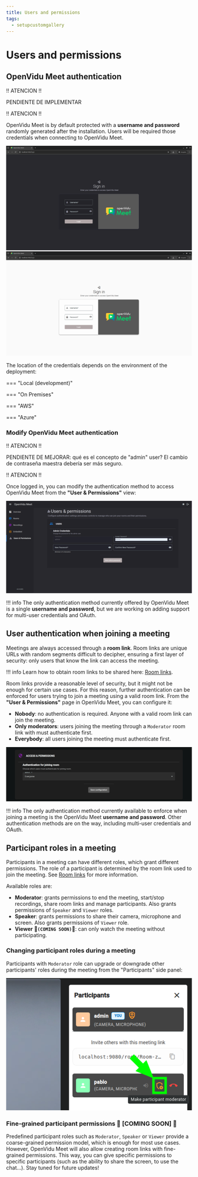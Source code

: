 ```yaml
---
title: Users and permissions
tags:
  - setupcustomgallery
---
```


# Users and permissions

## OpenVidu Meet authentication

!! ATENCION !!

PENDIENTE DE IMPLEMENTAR

!! ATENCION !!

OpenVidu Meet is by default protected with a **username and password** randomly generated after the installation. Users will be required those credentials when connecting to OpenVidu Meet.

<a class="glightbox" href="../../../assets/images/meet/users-and-permissions/login-dark.png" data-type="image" data-desc-position="bottom" data-gallery="gallery1"><img src="../../../assets/images/meet/users-and-permissions/login-dark.png#only-dark" loading="lazy" class="control-height"/></a>
<a class="glightbox" href="../../../assets/images/meet/users-and-permissions/login-light.png" data-type="image" data-desc-position="bottom" data-gallery="gallery1"><img src="../../../assets/images/meet/users-and-permissions/login-light.png#only-light" loading="lazy" class="control-height"/></a>

The location of the credentials depends on the environment of the deployment:

=== "Local (development)"

=== "On Premises"

=== "AWS"

=== "Azure"

### Modify OpenVidu Meet authentication

!! ATENCION !!

PENDIENTE DE MEJORAR: qué es el concepto de "admin" user? El cambio de contraseña maestra debería ser más seguro.

!! ATENCION !!

Once logged in, you can modify the authentication method to access OpenVidu Meet from the **"User & Permissions"** view:

<a class="glightbox" href="../../../assets/images/meet/users-and-permissions/change-authentication.png" data-type="image" data-desc-position="bottom" data-gallery="gallery2"><img src="../../../assets/images/meet/users-and-permissions/change-authentication.png" loading="lazy"/></a>

!!! info
    The only authentication method currently offered by OpenVidu Meet is a single **username and password**, but we are working on adding support for multi-user credentials and OAuth.

## User authentication when joining a meeting

Meetings are always accessed through a **room link**. Room links are unique URLs with random segments difficult to decipher, ensuring a first layer of security: only users that know the link can access the meeting.

!!! info 
    Learn how to obtain room links to be shared here: [Room links](./rooms-and-meetings.md#room-links).

Room links provide a reasonable level of security, but it might not be enough for certain use cases. For this  reason, further authentication can be enforced for users trying to join a meeting using a valid room link. From the **"User & Permissions"** page in OpenVidu Meet, you can configure it:

- **Nobody**: no authentication is required. Anyone with a valid room link can join the meeting.
- **Only moderators**: users joining the meeting through a `Moderator` room link with must authenticate first.
- **Everybody**: all users joining the meeting must authenticate first.

<a class="glightbox" href="../../../assets/images/meet/users-and-permissions/authentication-to-join-meeting.png" data-type="image" data-desc-position="bottom" data-gallery="gallery5"><img src="../../../assets/images/meet/users-and-permissions/authentication-to-join-meeting.png" loading="lazy"/></a>

!!! info
    The only authentication method currently available to enforce when joining a meeting is the OpenVidu Meet **username and password**. Other authentication methods are on the way, including multi-user credentials and OAuth.

## Participant roles in a meeting

Participants in a meeting can have different roles, which grant different permissions. The role of a participant is determined by the room link used to join the meeting. See [Room links](./rooms-and-meetings.md#room-links) for more information.

Available roles are:

- **Moderator**: grants permissions to end the meeting, start/stop recordings, share room links and manage participants. Also grants permissions of `Speaker` and `Viewer` roles.
- **Speaker**: grants permissions to share their camera, microphone and screen. Also grants permissions of `Viewer` role.
- **Viewer** **:hammer:`(COMING SOON)`:hammer:**: can only watch the meeting without participating.

### Changing participant roles during a meeting

Participants with `Moderator` role can upgrade or downgrade other participants' roles during the meeting from the "Participants" side panel:

<a class="glightbox" href="../../../assets/images/meet/users-and-permissions/upgrade-role.png" data-type="image" data-desc-position="bottom" data-gallery="gallery5"><img src="../../../assets/images/meet/users-and-permissions/upgrade-role.png" loading="lazy"/></a>

### Fine-grained participant permissions **:hammer: [COMING SOON] :hammer:**

Predefined participant roles such as `Moderator`, `Speaker` or `Viewer` provide a coarse-grained permission model, which is enough for most use cases. However, OpenVidu Meet will also allow creating room links with fine-grained permissions. This way, you can give specific permissions to specific participants (such as the ability to share the screen, to use the chat...). Stay tuned for future updates!
